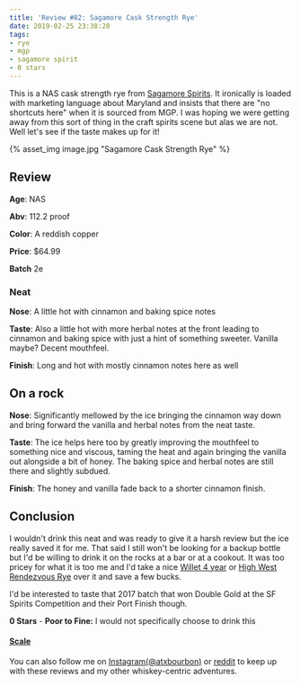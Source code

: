 ```yaml
---
title: 'Review #82: Sagamore Cask Strength Rye'
date: 2019-02-25 23:38:28
tags:
- rye
- mgp
- sagamore spirit
- 0 stars
---
```


This is a NAS cask strength rye from [Sagamore Spirits](https://sagamorespirit.com/spirits/cask-strength-rye-whiskey/?age-verified=fa8426e080). It ironically is loaded with marketing language about Maryland and insists that there are "no shortcuts here" when it is sourced from MGP. I was hoping we were getting away from this sort of thing in the craft spirits scene but alas we are not. Well let's see if the taste makes up for it!

{% asset_img image.jpg "Sagamore Cask Strength Rye" %}

## Review
**Age**: NAS

**Abv**: 112.2 proof

**Color**: A reddish copper 

**Price**: $64.99

**Batch** 2e

### Neat
**Nose**: A little hot with cinnamon and baking spice notes

**Taste**: Also a little hot with more herbal notes at the front leading to cinnamon and baking spice with just a hint of something sweeter. Vanilla maybe? Decent mouthfeel.

**Finish**: Long and hot with mostly cinnamon notes here as well

## On a rock
**Nose**: Significantly mellowed by the ice bringing the cinnamon way down and bring forward the vanilla and herbal notes from the neat taste.

**Taste**: The ice helps here too by greatly improving the mouthfeel to something nice and viscous, taming the heat and again bringing the vanilla out alongside a bit of honey. The baking spice and herbal notes are still there and slightly subdued.

**Finish**: The honey and vanilla fade back to a shorter cinnamon finish.

## Conclusion
I wouldn't drink this neat and was ready to give it a harsh review but the ice really saved it for me. That said I still won't be looking for a backup bottle but I'd be willing to drink it on the rocks at a bar or at a cookout. It was too pricey for what it is too me and I'd take a nice [Willet 4 year](https://atxbourbon.com/2019/02/07/Reviews-70-71-Old-Forester-Rye-Whisky-and-Willet-Family-Estate-4-Year-114-4-Proof/) or [High West Rendezvous Rye](https://atxbourbon.com/2018/11/23/Review-44-High-West-Rendezvous-Rye/) over it and save a few bucks.

I'd be interested to taste that 2017 batch that won Double Gold at the SF Spirits Competition and their Port Finish though. 

**0 Stars** - **Poor to Fine:** I would not specifically choose to drink this


#### [Scale](http://atxbourbon.com/Scale/)

You can also follow me on [Instagram(@atxbourbon)](https://www.instagram.com/atxbourbon/) or [reddit](https://www.reddit.com/r/scottmotorraddrinks/) to keep up with these reviews and my other whiskey-centric adventures.